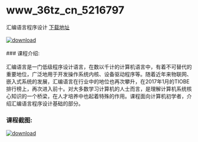 # www_36tz_cn_5216797
汇编语言程序设计
[下载地址](http://www.36tz.cn/article/5216797 "下载地址")
<br/></br>[![download](http://36tz.cn/muke_img/2020_12_2-29-300x220.png "下载地址")](http://www.36tz.cn/article/5216797 "下载地址")
<br/></br>### 课程介绍:<br/></br>汇编语言是一门低级程序设计语言，在数以千计的计算机语言中，有着不可替代的重要地位，广泛地用于开发操作系统内核、设备驱动程序等。随着近年来物联网、嵌入式系统的发展，汇编语言在行业中的地位也再次攀升，在2017年1月的TIOBE排行榜上，再次进入前十。对大多数学习计算机的人士而言，是理解计算机系统核心知识的一个桥梁，在人才培养中也起着特殊的作用。课程面向计算机初学者，介绍汇编语言程序设计基础的部分。

### 课程截图:
[![download](http://36tz.cn/muke_img/2020_12_1-31.png "下载地址")](http://www.36tz.cn/article/5216797 "下载地址")
